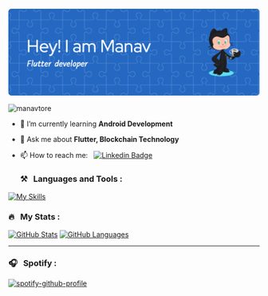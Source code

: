 
![Header](https://github.com/manavtore/manavtore/blob/main/github-header-image.png)

<p align="left">
    <img src="https://komarev.com/ghpvc/?username=manavtore&label=Profile%20views&color=0e75b6&style=flat" alt="manavtore" />
</p>

- 🌱 I’m currently learning **Android Development**
- 💬 Ask me about **Flutter, Blockchain Technology**
- 📫 How to reach me: &nbsp; [![Linkedin Badge](https://img.shields.io/badge/-Manav_Tore-blue?style=flat&logo=Linkedin&logoColor=white)](https://www.linkedin.com/in/manav-tore/)





   ### ⚒️ &nbsp; Languages and Tools :


[![My Skills](https://skillicons.dev/icons?i=flutter,dart,cpp,c,kotlin,swift,solidity,figma,ts,js,firebase,mongodb,git&perline=8)](https://skillicons.dev)

### 🔥 &nbsp; My Stats :

[![GitHub Stats](https://github-readme-stats.vercel.app/api?username=manavtore&hide=issues&show_icons=true&hide_border=true&theme=github_dark&count_private=true)](https://github.com/anuraghazra/github-readme-stats)
[![GitHub Languages](https://github-readme-stats.vercel.app/api/top-langs/?username=manavtore&size_weight=1&count_weight=0&includeForks=true&layout=compact&hide=html,css,makefile,ruby,objective-c,kotlin,swift,cmake&hide_border=true&langs_count=8&theme=github_dark)](https://github.com/anuraghazra/github-readme-stats)


---

### 🎧 &nbsp; Spotify :

[![spotify-github-profile](https://spotify-github-profile.vercel.app/api/view?uid=31zbeflr4fain3sczkxgnrisy7ei&cover_image=true&theme=default&show_offline=true&background_color=121212&interchange=false&bar_color=53b14f&bar_color_cover=false)](https://spotify-github-profile.vercel.app/api/view?uid=31zbeflr4fain3sczkxgnrisy7ei&redirect=true)
